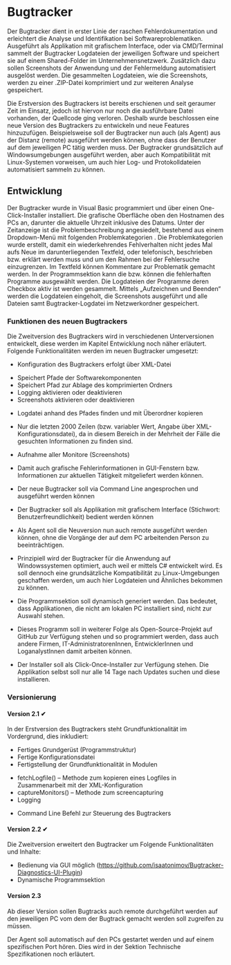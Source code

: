 # Bugtracker
Der Bugtracker dient in erster Linie der raschen Fehlerdokumentation und erleichtert die Analyse und Identifikation bei Softwareproblematiken. Ausgeführt als Applikation mit 
grafischem Interface, oder via CMD/Terminal sammelt der Bugtracker Logdateien der jeweiligen Software und speichert sie auf einem Shared-Folder im Unternehmensnetzwerk. 
Zusätzlich dazu sollen Screenshots der Anwendung und der Fehlermeldung automatisiert ausgelöst werden. Die gesammelten Logdateien, wie die Screenshots, werden zu einer .ZIP-Datei 
komprimiert und zur weiteren Analyse gespeichert. 

Die Erstversion des Bugtrackers ist bereits erschienen und seit geraumer Zeit im Einsatz, jedoch ist hiervon nur noch die ausführbare Datei vorhanden, der Quellcode ging verloren. 
Deshalb wurde beschlossen eine neue Version des Bugtrackers zu entwickeln und neue Features hinzuzufügen. Beispielsweise soll der Bugtracker nun auch (als Agent) aus der Distanz 
(remote) ausgeführt werden können, ohne dass der Benutzer auf dem jeweiligen PC tätig werden muss. Der Bugtracker grundsätzlich auf Windowsumgebungen ausgeführt werden, aber auch 
Kompatibilität mit Linux-Systemen vorweisen, um auch hier Log- und Protokolldateien automatisiert sammeln zu können. 

## Entwicklung

Der Bugtracker wurde in Visual Basic programmiert und über einen One-Click-Installer installiert. Die grafische Oberfläche oben den Hostnamen des PCs an, darunter die aktuelle Uhrzeit inklusive des Datums. Unter der Zeitanzeige ist die Problembeschreibung angesiedelt, bestehend aus einem Dropdown-Menü mit folgenden Problemkategorien .
Die Problemkategorien wurde erstellt, damit ein wiederkehrendes Fehlverhalten nicht jedes Mal aufs Neue im darunterliegenden Textfeld, oder telefonisch, beschrieben bzw. erklärt werden muss und um den Rahmen bei der Fehlersuche einzugrenzen. Im Textfeld können Kommentare zur Problematik gemacht werden.
In der Programmsektion kann die bzw. können die fehlerhaften Programme ausgewählt werden. Die Logdateien der Programme deren Checkbox aktiv ist werden gesammelt. 
Mittels „Aufzeichnen und Beenden“ werden die Logdateien eingeholt, die Screenshots ausgeführt und alle Dateien samt Bugtracker-Logdatei im Netzwerkordner gespeichert. 


### Funktionen des neuen Bugtrackers
Die Zweitversion des Bugtrackers wird in verschiedenen Unterversionen entwickelt, diese werden im Kapitel Entwicklung noch näher erläutert. Folgende Funktionalitäten werden im neuen Bugtracker umgesetzt:
*	Konfiguration des Bugtrackers erfolgt über XML-Datei
  -	Speichert Pfade der Softwarekomponenten
  -	Speichert Pfad zur Ablage des komprimierten Ordners
  -	Logging aktivieren oder deaktivieren
  -	Screenshots aktivieren oder deaktivieren

*	Logdatei anhand des Pfades finden und mit Überordner kopieren
  - Nur die letzten 2000 Zeilen (bzw. variabler Wert, Angabe über XML-Konfigurationsdatei), da in diesem Bereich in der Mehrheit der Fälle die gesuchten Informationen zu finden sind.

*	Aufnahme aller Monitore (Screenshots)
  - Damit auch grafische Fehlerinformationen in GUI-Fenstern bzw. Informationen zur aktuellen Tätigkeit mitgeliefert werden können.

*	Der neue Bugtracker soll via Command Line angesprochen und ausgeführt werden können

*	Der Bugtracker soll als Applikation mit grafischem Interface (Stichwort: Benutzerfreundlichkeit) bedient werden können

*	Als Agent soll die Neuversion nun auch remote ausgeführt werden können, ohne die Vorgänge der auf dem PC arbeitenden Person zu beeinträchtigen.

*	Prinzipiell wird der Bugtracker für die Anwendung auf Windowssystemen optimiert, auch weil er mittels C# entwickelt wird. Es soll dennoch eine grundsätzliche Kompatibilität zu Linux-Umgebungen geschaffen werden, um auch hier Logdateien und Ähnliches bekommen zu können.

*	Die Programmsektion soll dynamisch generiert werden. Das bedeutet, dass Applikationen, die nicht am lokalen PC installiert sind, nicht zur Auswahl stehen.

*	Dieses Programm soll in weiterer Folge als Open-Source-Projekt auf GitHub zur Verfügung stehen und so programmiert werden, dass auch andere Firmen, IT-AdministratorenInnen, EntwicklerInnen und LoganalystInnen damit arbeiten können.

*	Der Installer soll als Click-Once-Installer zur Verfügung stehen. Die Applikation selbst soll nur alle 14 Tage nach Updates suchen und diese installieren. 


### Versionierung

#### Version 2.1 ✔
In der Erstversion des Bugtrackers steht Grundfunktionalität im Vordergrund, dies inkludiert:
*	Fertiges Grundgerüst (Programmstruktur)
*	Fertige Konfigurationsdatei
*	Fertigstellung der Grundfunktionalität in Modulen
  - fetchLogfile() – Methode zum kopieren eines Logfiles in Zusammenarbeit mit der XML-Konfiguration  
  - captureMonitors() – Methode zum screencapturing
  - Logging
*	Command Line Befehl zur Steuerung des Bugtrackers


#### Version 2.2 ✔
Die Zweitversion erweitert den Bugtracker um Folgende Funktionalitäten und Inhalte: 
* Bedienung via GUI möglich (https://github.com/isaatonimov/Bugtracker-Diagnostics-UI-Plugin)
* Dynamische Programmsektion


#### Version 2.3
Ab dieser Version sollen Bugtracks auch remote durchgeführt werden auf den jeweiligen PC vom dem der Bugtrack gemacht werden soll zugreifen zu müssen. 

Der Agent soll automatisch auf den PCs gestartet werden und auf einem spezifischen Port hören. Dies wird in der Sektion Technische Spezifikationen noch erläutert.



